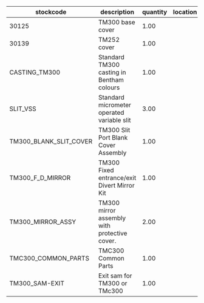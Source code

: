 |stockcode|description|quantity|location|
|---------|-----------|--------|--------|
|30125|TM300 base cover|1.00||
|30139|TM252 cover|1.00||
|CASTING_TM300|Standard TM300 casting in Bentham colours|1.00||
|SLIT_VSS|Standard micrometer operated variable slit|3.00||
|TM300_BLANK_SLIT_COVER|TM300 Slit Port Blank Cover Assembly|1.00||
|TM300_F_D_MIRROR|TM300 Fixed entrance/exit Divert Mirror Kit|1.00||
|TM300_MIRROR_ASSY|TM300 mirror assembly with protective cover.|2.00||
|TMC300_COMMON_PARTS|TMC300 Common Parts|1.00||
|TM300_SAM-EXIT|Exit sam for TM300 or TMc300|1.00||
